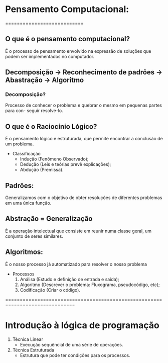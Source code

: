 # Pensamento Computacional:
===========================

## O que é o pensamento computacional?
É o processo de pensamento envolvido na expressão de soluções que podem ser
implementados no computador.

## Decomposição -> Reconhecimento de padrões -> Abastração -> Algoritmo

### Decomposição?
Processo de conhecer o problema e quebrar o mesmo em pequenas partes para con-
seguir resolve-lo.

## O que é o Raciocínio Lógico?
É o pensamento lógico e estruturada, que permite encontrar a conclusão de um 
problema.

- Classificação
    - Indução (Fenômeno Observado);
    - Dedução (Leis e teórias prevê explicações);
    - Abdução (Premissa).

## Padrões:
Generalizamos com o objetivo de obter resoluções de diferentes problemas em
uma única função.

## Abstração = Generalização
É a operação intelectual que consiste em reunir numa classe geral, um conjunto
de seres similares.

## Algoritmos:
É o nosso processo já automatizado para resolver o nosso problema

- Processos
    1. Análisa (Estudo e definição de entrada e saída);
    2. Algoritmo (Descrever o problema: Fluxograma, pseudocódigo, etc);
    3. Codificação (Criar o código).

==============================================================================

# Introdução à lógica de programação

1. Técnica Linear
    - Execução sequêncial de uma série de operações.
2. Técnica Estruturada
    - Estrutura que pode ter condições para os processos.



